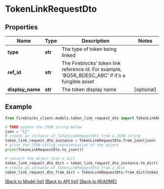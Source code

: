 # TokenLinkRequestDto


## Properties

Name | Type | Description | Notes
------------ | ------------- | ------------- | -------------
**type** | **str** | The type of token being linked | 
**ref_id** | **str** | The Fireblocks&#39; token link reference id. For example, &#39;BQ5R_BDESC_ABC&#39; if it&#39;s a fungible       asset | 
**display_name** | **str** | The token display name | [optional] 

## Example

```python
from fireblocks_client.models.token_link_request_dto import TokenLinkRequestDto

# TODO update the JSON string below
json = "{}"
# create an instance of TokenLinkRequestDto from a JSON string
token_link_request_dto_instance = TokenLinkRequestDto.from_json(json)
# print the JSON string representation of the object
print(TokenLinkRequestDto.to_json())

# convert the object into a dict
token_link_request_dto_dict = token_link_request_dto_instance.to_dict()
# create an instance of TokenLinkRequestDto from a dict
token_link_request_dto_from_dict = TokenLinkRequestDto.from_dict(token_link_request_dto_dict)
```
[[Back to Model list]](../README.md#documentation-for-models) [[Back to API list]](../README.md#documentation-for-api-endpoints) [[Back to README]](../README.md)


